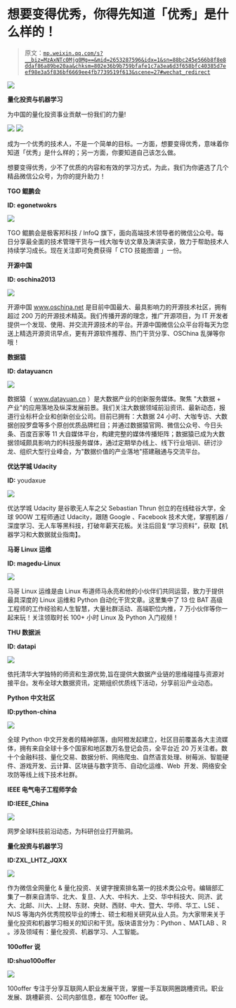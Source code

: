 # 想要变得优秀，你得先知道「优秀」是什么样的！

> 原文：[`mp.weixin.qq.com/s?__biz=MzAxNTc0Mjg0Mg==&mid=2653287596&idx=1&sn=88bc245e566b8f8e8ddaf86a89be20aa&chksm=802e36b9b759bfafe1c7a3ea6d3f658bfc40385d7eef98e3a5f836bf6669ee4fb7739519f613&scene=27#wechat_redirect`](http://mp.weixin.qq.com/s?__biz=MzAxNTc0Mjg0Mg==&mid=2653287596&idx=1&sn=88bc245e566b8f8e8ddaf86a89be20aa&chksm=802e36b9b759bfafe1c7a3ea6d3f658bfc40385d7eef98e3a5f836bf6669ee4fb7739519f613&scene=27#wechat_redirect)

![](img/0c3ddf05156b60d71602451bec763375.png)

**量化投资与机器学习**

为中国的量化投资事业贡献一份我们的力量!

![](img/a8465e65bf54c375c9f3fba202bb9d86.png) ![](img/70f852b412b4ec40489fcd4c5d400e14.png)

成为一个优秀的技术人，不是一个简单的目标。一方面，想要变得优秀，意味着你知道「优秀」是什么样的；另一方面，你要知道自己该怎么做。

想要变得优秀，少不了优质的内容和有效的学习方式，为此，我们为你遴选了几个精品微信公众号，为你的提升助力！

**TGO 鲲鹏会**

**ID: egonetwokrs**

![](img/5a1230045b2af749b97355807e010436.png)

TGO 鲲鹏会是极客邦科技 / InfoQ 旗下，面向高端技术领导者的微信公众号。每日分享最全面的技术管理干货与一线大咖专访文章及演讲实录，致力于帮助技术人持续学习成长。现在关注即可免费获得「 CTO 技能图谱 」一份。

**开源中国**

**ID: oschina2013**

![](img/1df2c11ad0468a219b561c57dca3efad.png)

开源中国 www.oschina.net 是目前中国最大、最具影响力的开源技术社区，拥有超过 200 万的开源技术精英。我们传播开源的理念，推广开源项目，为 IT 开发者提供一个发现、使用、并交流开源技术的平台。开源中国微信公众平台将每天为您送上精选开源资讯早点，更有开源软件推荐、热门干货分享、OSChina 乱弹等你哦！

**数据猿**

**ID: datayuancn**

![](img/d8d0be6d67aab6e5c28048f7a6339a0f.png)

数据猿（ www.datayuan.cn ）是大数据产业的创新服务媒体。聚焦 "大数据 + 产业"的应用落地及纵深发展前景。我们关注大数据领域前沿资讯、最新动态，报道行业标杆企业和创新创业公司。目前已拥有：大数据 24 小时、大咖专访、大数据创投罗盘等多个原创优质品牌栏目；并通过数据猿官网、微信公众号、今日头条、百度百家等 11 大自媒体平台，构建完整的媒体传播矩阵；数据猿已成为大数据领域颇具影响力的科技服务媒体，通过定期举办线上、线下行业培训、研讨沙龙、组织大型行业峰会，为"数据价值的产业落地"搭建融通与交流平台。

**优达学城 Udacity**

**ID:** youdaxue

![](img/451454a367a8eb95aa04351232f1235f.png)

优达学城 Udacity 是谷歌无人车之父 Sebastian Thrun 创立的在线硅谷大学，全球 900W 工程师通过 Udacity，跟随 Google 、Facebook 技术大佬，掌握机器 / 深度学习、无人车等黑科技，打破年薪天花板。关注后回复“学习资料”，获取【机器学习和大数据就业指南】。

**马哥 Linux 运维**

**ID: magedu-Linux**

**![](img/b6129dd892866f5f7e4cff90cc33cfe2.png)**

马哥 Linux 运维是由 Linux 布道师马永亮和他的小伙伴们共同运营，致力于提供最具深度的 Linux 运维和 Python 自动化干货文章。这里集中了 13 位 BAT 高级工程师的工作经验和人生智慧，大量社群活动、高端职位内推，7 万小伙伴等你一起来玩！关注领取时长 100+ 小时 Linux 及 Python 入门视频！

**THU 数据派**

**ID: datapi**

![](img/45f273da055809cdda538d58e2ce4c73.png)

依托清华大学独特的师资和生源优势,旨在提供大数据产业链的思维碰撞与资源对接平台。发布全球大数据资讯，定期组织优质线下活动，分享前沿产业动态。

**Python 中文社区**

**ID:python-china**

![](img/8251bb00d0f1401c1426d626005de36e.png)

全球 Python 中文开发者的精神部落，由阿橙发起建立，社区目前覆盖各大主流媒体，拥有来自全球十多个国家和地区数万名登记会员，全平台近 20 万关注者。数十个金融科技、量化交易、数据分析、网络爬虫、自然语言处理、树莓派、智能硬件、游戏开发、云计算、区块链与数字货币、自动化运维、Web  开发、网络安全攻防等线上线下技术社群。

**IEEE 电气电子工程师学会**

**ID:IEEE_China**

![](img/d6c6c11af854a202f9351260a986a327.png)

网罗全球科技前沿动态，为科研创业打开脑洞。

**量化投资与机器学习**

**ID:ZXL_LHTZ_JQXX**

![](img/defe88bb8ba91f540f6e8bae8afea13e.png)

作为微信全网量化 & 量化投资、关键字搜索排名第一的技术类公众号。编辑部汇集了一群来自清华、北大、复旦、人大、中科大、上交、华中科技大、同济、武大、北邮、川大、上财、东财、央财、西财、中大、暨大、华师、华工、LSE 、NUS 等海内外优秀院校毕业的博士、硕士和相关研究从业人员。为大家带来关于量化投资和机器学习相关的知识和干货。版块语言分为：Python 、MATLAB 、R 。涉及领域有：量化投资、机器学习、人工智能。

**100offer 说**

**ID:shuo100offer**

![](img/f31b261dde131909cb3b7da6db8a0b52.png)

100offer 专注于分享互联网人职业发展干货，掌握一手互联网圈跳槽资讯。职业发展、跳槽薪资、公司内部信息，都在 100offer 说。